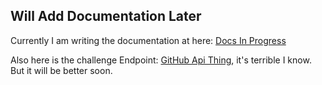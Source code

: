 <h2>Will Add Documentation Later</h2>
<p>Currently I am writing the documentation at here: <a href="http://sampledemo-scgraph.rhcloud.com/overview" target="_blank">Docs In Progress</a> </p>
<p> Also here is the challenge Endpoint: <a href="http://sampledemo-scgraph.rhcloud.com" target="_blank">GitHub Api Thing</a>, it's terrible I know. But it will be better soon. </p>
